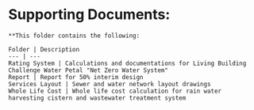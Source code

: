 # Supporting Documents:	
	
	**This folder contains the following:
	
	Folder | Description
	--- | ---
	Rating System | Calculations and documentations for Living Building Challenge Water Petal "Net Zero Water System"
	Report | Report for 50% interim design
	Services Layout | Sewer and water network layout drawings
	Whole Life Cost | Whole life cost calculation for rain water harvesting cistern and wastewater treatment system	
